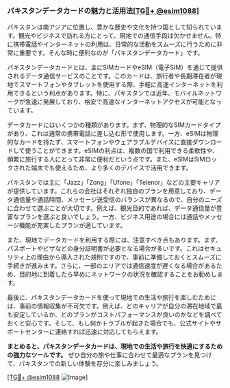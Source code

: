 ### パキスタンデータカードの魅力と活用法[[TG💪+ @esim1088](https://t.me/s/esim1088)]

パキスタンは南アジアに位置し、豊かな歴史や文化を持つ国として知られています。観光やビジネスで訪れる方にとって、現地での通信手段は欠かせません。特に携帯電話やインターネットの利用は、日常的な活動をスムーズに行うために非常に重要です。そんな時に便利なのが「パキスタンデータカード」です。

パキスタンデータカードとは、主にSIMカードやeSIM（電子SIM）を通じて提供されるデータ通信サービスのことです。このカードは、旅行者や長期滞在者が現地でスマートフォンやタブレットを使用する際、手軽に高速インターネットを利用できるという利点があります。特に、パキスタンでは近年、モバイルネットワークが急速に発展しており、格安で高速なインターネットアクセスが可能となっています。

データカードにはいくつかの種類があります。まず、物理的なSIMカードタイプがあり、これは通常の携帯電話に差し込む形で使用します。一方、eSIMは物理的なカードを持たず、スマートフォンやウェアラブルデバイスに直接ダウンロードして使うことができます。eSIMの利点は、複数の国で利用できる柔軟性や、頻繁に旅行する人にとって非常に便利だという点です。また、eSIMはSIMロックされた端末でも使えるため、より多くのデバイスで活用できます。

パキスタンでは主に「Jazz」「Zong」「Ufone」「Telenor」などの主要キャリアが提供しています。これらの会社はそれぞれ独自のプランを用意しており、データ通信量や通話時間、メッセージ送受信のバランスが異なるので、自分のニーズに合わせて選ぶことが大切です。例えば、観光目的であれば、データ通信量が豊富なプランを選ぶと良いでしょう。一方、ビジネス用途の場合には通話やメッセージ機能が充実したプランが適しています。

また、現地でデータカードを利用する際には、注意すべき点もあります。まず、パスポートやビザなどの身分証明書が必要となる場合が多いです。これはセキュリティ上の理由から導入された規則ですので、事前に準備しておくとスムーズに手続きが進みます。さらに、一部のエリアでは通信速度が遅くなる場合があるため、目的地に到着したら早めにネットワークの状況を確認することをお勧めします。

最後に、パキスタンデータカードを使って現地での生活や旅行を楽しむためには、事前の情報収集が不可欠です。例えば、どのキャリアが自分の滞在地域で最も安定しているか、どのプランがコストパフォーマンスが良いのかなどを調べておくと安心です。そして、もし何かトラブルが起きた場合でも、公式サイトやサポートセンターに連絡すれば迅速に対応してもらえます。

**まとめると、パキスタンデータカードは、現地での生活や旅行を快適にするための強力なツールです。** ぜひ自分の旅や仕事に合わせて最適なプランを見つけて、パキスタンでの新しい体験を存分に楽しみましょう。

[[TG💪+ @esim1088](https://t.me/s/esim1088) ![Image](https://i.postimg.cc/Y0z9fWf4/image.png)]